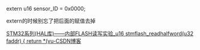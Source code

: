 extern u16 sensor_ID = 0x0000;

extern的时候别忘了把后面的赋值去掉

[STM32系列(HAL库)——内部FLASH读写实验_u16 stmflash_readhalfword(u32 faddr) { return *(vu-CSDN博客](https://blog.csdn.net/lwb450921/article/details/124204299)